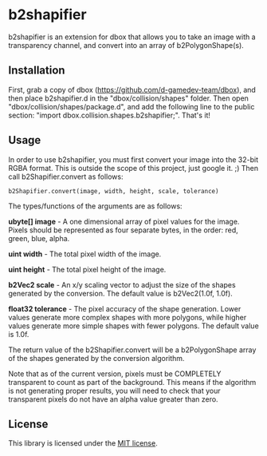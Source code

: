 b2shapifier
===============

b2shapifier is an extension for dbox that allows you to take an image with a transparency channel, and convert into an array of b2PolygonShape(s).

Installation
------

First, grab a copy of dbox (https://github.com/d-gamedev-team/dbox), and then place b2shapifier.d in the "dbox/collision/shapes" folder. Then open "dbox/collision/shapes/package.d", and add the following line to the public section: "import dbox.collision.shapes.b2shapifier;". That's it!

Usage
------

In order to use b2shapifier, you must first convert your image into the 32-bit RGBA format. This is outside the scope of this project, just google it. ;) Then call b2Shapifier.convert as follows:

```
b2Shapifier.convert(image, width, height, scale, tolerance)
```

The types/functions of the arguments are as follows:

**ubyte[] image** - A one dimensional array of pixel values for the image. Pixels should be represented as four separate bytes, in the order: red, green, blue, alpha.

**uint width** - The total pixel width of the image.

**uint height** - The total pixel height of the image.

**b2Vec2 scale** - An x/y scaling vector to adjust the size of the shapes generated by the conversion. The default value is b2Vec2(1.0f, 1.0f).

**float32 tolerance** - The pixel accuracy of the shape generation. Lower values generate more complex shapes with more polygons, while higher values generate more simple shapes with fewer polygons. The default value is 1.0f.

The return value of the b2Shapifier.convert will be a b2PolygonShape array of the shapes generated by the conversion algorithm. 

Note that as of the current version, pixels must be COMPLETELY transparent to count as part of the background. This means if the algorithm is not generating proper results, you will need to check that your transparent pixels do not have an alpha value greater than zero.

License
------

This library is licensed under the [MIT license](http://www.opensource.org/licenses/mit-license.php).
